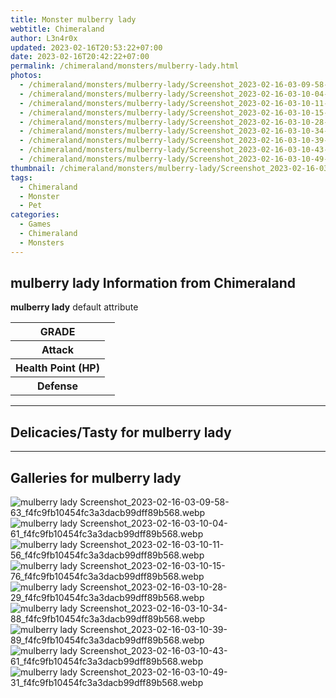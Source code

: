 ```yaml
---
title: Monster mulberry lady
webtitle: Chimeraland
author: L3n4r0x
updated: 2023-02-16T20:53:22+07:00
date: 2023-02-16T20:42:22+07:00
permalink: /chimeraland/monsters/mulberry-lady.html
photos:
  - /chimeraland/monsters/mulberry-lady/Screenshot_2023-02-16-03-09-58-63_f4fc9fb10454fc3a3dacb99dff89b568.webp
  - /chimeraland/monsters/mulberry-lady/Screenshot_2023-02-16-03-10-04-61_f4fc9fb10454fc3a3dacb99dff89b568.webp
  - /chimeraland/monsters/mulberry-lady/Screenshot_2023-02-16-03-10-11-56_f4fc9fb10454fc3a3dacb99dff89b568.webp
  - /chimeraland/monsters/mulberry-lady/Screenshot_2023-02-16-03-10-15-76_f4fc9fb10454fc3a3dacb99dff89b568.webp
  - /chimeraland/monsters/mulberry-lady/Screenshot_2023-02-16-03-10-28-29_f4fc9fb10454fc3a3dacb99dff89b568.webp
  - /chimeraland/monsters/mulberry-lady/Screenshot_2023-02-16-03-10-34-88_f4fc9fb10454fc3a3dacb99dff89b568.webp
  - /chimeraland/monsters/mulberry-lady/Screenshot_2023-02-16-03-10-39-89_f4fc9fb10454fc3a3dacb99dff89b568.webp
  - /chimeraland/monsters/mulberry-lady/Screenshot_2023-02-16-03-10-43-61_f4fc9fb10454fc3a3dacb99dff89b568.webp
  - /chimeraland/monsters/mulberry-lady/Screenshot_2023-02-16-03-10-49-31_f4fc9fb10454fc3a3dacb99dff89b568.webp
thumbnail: /chimeraland/monsters/mulberry-lady/Screenshot_2023-02-16-03-09-58-63_f4fc9fb10454fc3a3dacb99dff89b568.webp
tags:
  - Chimeraland
  - Monster
  - Pet
categories:
  - Games
  - Chimeraland
  - Monsters
---
```


<section id="bootstrap-wrapper"><link rel="stylesheet" href="https://rawcdn.githack.com/dimaslanjaka/Web-Manajemen/bb6505ea081a75a7c845f65fb9d939276931c82f/css/bootstrap-4.5-wrapper.css"/><h2>mulberry lady Information from Chimeraland</h2><p><b>mulberry lady</b> default attribute <table><tr><th>GRADE</th><td></td></tr><tr><th>Attack</th><td></td></tr><tr><th>Health Point (HP)</th><td></td></tr><tr><th>Defense</th><td></td></tr></table></p><hr/><h2>Delicacies/Tasty for mulberry lady</h2><hr/><div id="gallery"><h2>Galleries for mulberry lady</h2><div class="row"><div class="col-lg-6 col-12"><img src="/chimeraland/monsters/mulberry-lady/Screenshot_2023-02-16-03-09-58-63_f4fc9fb10454fc3a3dacb99dff89b568.webp" alt="mulberry lady Screenshot_2023-02-16-03-09-58-63_f4fc9fb10454fc3a3dacb99dff89b568.webp"/></div><div class="col-lg-6 col-12"><img src="/chimeraland/monsters/mulberry-lady/Screenshot_2023-02-16-03-10-04-61_f4fc9fb10454fc3a3dacb99dff89b568.webp" alt="mulberry lady Screenshot_2023-02-16-03-10-04-61_f4fc9fb10454fc3a3dacb99dff89b568.webp"/></div><div class="col-lg-6 col-12"><img src="/chimeraland/monsters/mulberry-lady/Screenshot_2023-02-16-03-10-11-56_f4fc9fb10454fc3a3dacb99dff89b568.webp" alt="mulberry lady Screenshot_2023-02-16-03-10-11-56_f4fc9fb10454fc3a3dacb99dff89b568.webp"/></div><div class="col-lg-6 col-12"><img src="/chimeraland/monsters/mulberry-lady/Screenshot_2023-02-16-03-10-15-76_f4fc9fb10454fc3a3dacb99dff89b568.webp" alt="mulberry lady Screenshot_2023-02-16-03-10-15-76_f4fc9fb10454fc3a3dacb99dff89b568.webp"/></div><div class="col-lg-6 col-12"><img src="/chimeraland/monsters/mulberry-lady/Screenshot_2023-02-16-03-10-28-29_f4fc9fb10454fc3a3dacb99dff89b568.webp" alt="mulberry lady Screenshot_2023-02-16-03-10-28-29_f4fc9fb10454fc3a3dacb99dff89b568.webp"/></div><div class="col-lg-6 col-12"><img src="/chimeraland/monsters/mulberry-lady/Screenshot_2023-02-16-03-10-34-88_f4fc9fb10454fc3a3dacb99dff89b568.webp" alt="mulberry lady Screenshot_2023-02-16-03-10-34-88_f4fc9fb10454fc3a3dacb99dff89b568.webp"/></div><div class="col-lg-6 col-12"><img src="/chimeraland/monsters/mulberry-lady/Screenshot_2023-02-16-03-10-39-89_f4fc9fb10454fc3a3dacb99dff89b568.webp" alt="mulberry lady Screenshot_2023-02-16-03-10-39-89_f4fc9fb10454fc3a3dacb99dff89b568.webp"/></div><div class="col-lg-6 col-12"><img src="/chimeraland/monsters/mulberry-lady/Screenshot_2023-02-16-03-10-43-61_f4fc9fb10454fc3a3dacb99dff89b568.webp" alt="mulberry lady Screenshot_2023-02-16-03-10-43-61_f4fc9fb10454fc3a3dacb99dff89b568.webp"/></div><div class="col-lg-6 col-12"><img src="/chimeraland/monsters/mulberry-lady/Screenshot_2023-02-16-03-10-49-31_f4fc9fb10454fc3a3dacb99dff89b568.webp" alt="mulberry lady Screenshot_2023-02-16-03-10-49-31_f4fc9fb10454fc3a3dacb99dff89b568.webp"/></div></div></div></section>